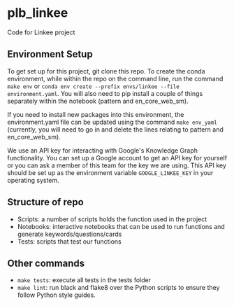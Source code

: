 # plb_linkee
Code for Linkee project

## Environment Setup

To get set up for this project, git clone this repo. To create the conda environment, while within the repo on the command line, run the command `make env` or `conda env create --prefix envs/linkee --file environment.yaml`. You will also need to pip install a couple of things separately within the notebook (pattern and en_core_web_sm). 

If you need to install new packages into this environment, the environment.yaml file can be updated using the command `make env_yaml` (currently, you will need to go in and delete the lines relating to pattern and en_core_web_sm). 

We use an API key for interacting with Google's Knowledge Graph functionality. You can set up a Google account to get an API key for yourself or you can ask a member of this team for the key we are using. This API key should be set up as the environment variable `GOOGLE_LINKEE_KEY` in your operating system.

## Structure of repo

- Scripts: a number of scripts holds the function used in the project
- Notebooks: interactive notebooks that can be used to run functions and generate keywords/questions/cards
- Tests: scripts that test our functions

## Other commands

- `make tests`: execute all tests in the tests folder
- `make lint`: run black and flake8 over the Python scripts to ensure they follow Python style guides.
